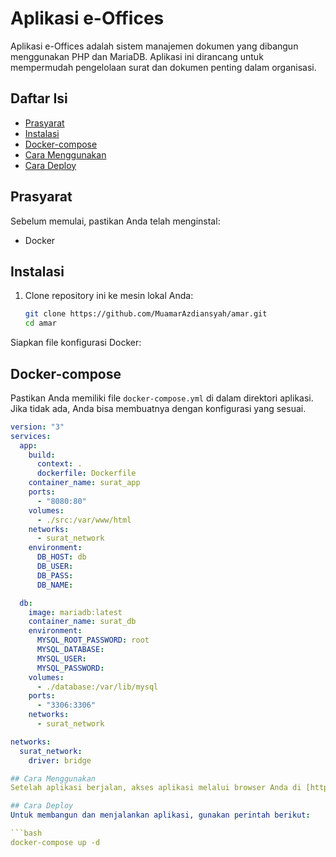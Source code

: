 # Aplikasi e-Offices

Aplikasi e-Offices adalah sistem manajemen dokumen yang dibangun menggunakan PHP dan MariaDB. Aplikasi ini dirancang untuk mempermudah pengelolaan surat dan dokumen penting dalam organisasi.

## Daftar Isi
- [Prasyarat](#prasyarat)
- [Instalasi](#instalasi)
- [Docker-compose](#docker-compose)
- [Cara Menggunakan](#cara-menggunakan)
- [Cara Deploy](#cara-deploy)

## Prasyarat
Sebelum memulai, pastikan Anda telah menginstal:
- Docker

## Instalasi
1. Clone repository ini ke mesin lokal Anda:
   ```bash
   git clone https://github.com/MuamarAzdiansyah/amar.git
   cd amar

Siapkan file konfigurasi Docker:

## Docker-compose
Pastikan Anda memiliki file `docker-compose.yml` di dalam direktori aplikasi. Jika tidak ada, Anda bisa membuatnya dengan konfigurasi yang sesuai.

```yaml
version: "3"
services:
  app:
    build:
      context: .
      dockerfile: Dockerfile
    container_name: surat_app
    ports:
      - "8080:80"
    volumes:
      - ./src:/var/www/html
    networks:
      - surat_network
    environment:
      DB_HOST: db
      DB_USER: 
      DB_PASS: 
      DB_NAME: 

  db:
    image: mariadb:latest
    container_name: surat_db
    environment:
      MYSQL_ROOT_PASSWORD: root
      MYSQL_DATABASE: 
      MYSQL_USER: 
      MYSQL_PASSWORD: 
    volumes:
      - ./database:/var/lib/mysql
    ports:
      - "3306:3306"
    networks:
      - surat_network

networks:
  surat_network:
    driver: bridge

## Cara Menggunakan
Setelah aplikasi berjalan, akses aplikasi melalui browser Anda di [http://localhost:8080](http://localhost:8080) (atau port yang Anda tentukan dalam file `docker-compose.yml`).

## Cara Deploy
Untuk membangun dan menjalankan aplikasi, gunakan perintah berikut:

```bash
docker-compose up -d
